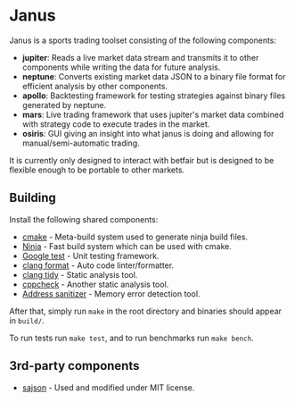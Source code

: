 # Janus

Janus is a sports trading toolset consisting of the following components:

- __jupiter__: Reads a live market data stream and transmits it to other
  components while writing the data for future analysis.
- __neptune__: Converts existing market data JSON to a binary file format for
  efficient analysis by other components.
- __apollo__: Backtesting framework for testing strategies against binary files
  generated by neptune.
- __mars__: Live trading framework that uses jupiter's market data combined with
  strategy code to execute trades in the market.
- __osiris__: GUI giving an insight into what janus is doing and allowing for
  manual/semi-automatic trading.

It is currently only designed to interact with betfair but is designed to be
flexible enough to be portable to other markets.

## Building

Install the following shared components:

* [cmake](https://cmake.org/) - Meta-build system used to generate ninja build files.
* [Ninja](https://github.com/ninja-build/ninja) - Fast build system which can be used with cmake.
* [Google test](https://github.com/google/googletest) - Unit testing framework.
* [clang format](https://clang.llvm.org/docs/ClangFormat.html) - Auto code linter/formatter.
* [clang tidy](https://clang.llvm.org/extra/clang-tidy/) - Static analysis tool.
* [cppcheck](http://cppcheck.sourceforge.net/) - Another static analysis tool.
* [Address sanitizer](https://github.com/google/sanitizers/wiki/AddressSanitizer) - Memory error detection tool.

After that, simply run `make` in the root directory and binaries should appear in `build/`.

To run tests run `make test`, and to run benchmarks run `make bench`.

## 3rd-party components

* [sajson](https://github.com/chadaustin/sajson) - Used and modified under MIT license.
